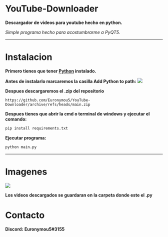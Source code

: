 # YouTube-Downloader
**Descargador de videos para youtube hecho en python.** 

*Simple programa hecho para acostumbrarme a PyQT5.*

---------

# Instalacion
**Primero tienes que tener [Python](https://www.python.org/downloads/) instalado.**

**Antes de instalarlo marcaremos la casilla Add Python to path:**
<img src="https://miro.medium.com/max/1344/0*7nOyowsPsGI19pZT.png">

**Despues descargaremos el .zip del repositorio**
```
https://github.com/Euronymou5/YouTube-Downloader/archive/refs/heads/main.zip
```

**Despues tienes que abrir la cmd o terminal de windows y ejecutar el comando:**
```bash
pip install requirements.txt
```

**Ejecutar programa:**

```bash
python main.py
```
------------------

# Imagenes

<img src="https://media.discordapp.net/attachments/995599976463859713/1061539803247677490/image.png?width=380&height=222">

**Los videos descargados se guardaran en la carpeta donde este el .py**

# Contacto
**Discord:** **Euronymou5#3155**

